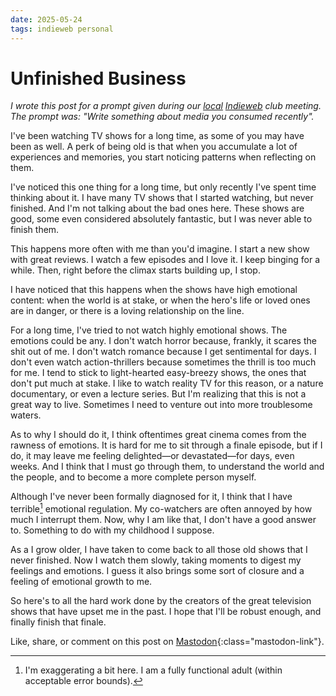 ```yaml
---
date: 2025-05-24
tags: indieweb personal
---
```


# Unfinished Business

_I wrote this post for a prompt given during our [local](https://underline.center/t/indiewebclub-with-ankur-and-tanvi/343) [Indieweb](https://indieweb.org/) club meeting. The prompt was: "Write something about media you consumed recently"._

I've been watching TV shows for a long time, as some of you may have been as well. A perk of being old is that when you accumulate a lot of experiences and memories, you start noticing patterns when reflecting on them.

I've noticed this one thing for a long time, but only recently I've spent time thinking about it. I have many TV shows that I started watching, but never finished. And I'm not talking about the bad ones here. These shows are good, some even considered absolutely fantastic, but I was never able to finish them.

This happens more often with me than you'd imagine. I start a new show with great reviews. I watch a few episodes and I love it. I keep binging for a while. Then, right before the climax starts building up, I stop.

I have noticed that this happens when the shows have high emotional content: when the world is at stake, or when the hero's life or loved ones are in danger, or there is a loving relationship on the line.

For a long time, I've tried to not watch highly emotional shows. The emotions could be any. I don't watch horror because, frankly, it scares the shit out of me. I don't watch romance because I get sentimental for days. I don't even watch action-thrillers because sometimes the thrill is too much for me. I tend to stick to light-hearted easy-breezy shows, the ones that don't put much at stake. I like to watch reality TV for this reason, or a nature documentary, or even a lecture series. But I'm realizing that this is not a great way to live. Sometimes I need to venture out into more troublesome waters.

As to why I should do it, I think oftentimes great cinema comes from the rawness of emotions. It is hard for me to sit through a finale episode, but if I do, it may leave me feeling delighted—or devastated—for days, even weeks. And I think that I must go through them, to understand the world and the people, and to become a more complete person myself.

Although I've never been formally diagnosed for it, I think that I have terrible[^1] emotional regulation. My co-watchers are often annoyed by how much I interrupt them. Now, why I am like that, I don't have a good answer to. Something to do with my childhood I suppose.

[^1]: I'm exaggerating a bit here. I am a fully functional adult (within acceptable error bounds).

As a I grow older, I have taken to come back to all those old shows that I never finished. Now I watch them slowly, taking moments to digest my feelings and emotions. I guess it also brings some sort of closure and a feeling of emotional growth to me.

So here's to all the hard work done by the creators of the great television shows that have upset me in the past. I hope that I'll be robust enough, and finally finish that finale.

Like, share, or comment on this post on [Mastodon](https://fantastic.earth/@abnv/114562322505710996){:class="mastodon-link"}.

